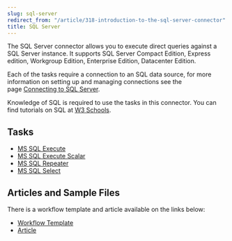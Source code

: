```yaml
---
slug: sql-server
redirect_from: "/article/318-introduction-to-the-sql-server-connector"
title: SQL Server
---
```

The SQL Server connector allows you to execute direct queries against a SQL Server instance. It supports SQL Server Compact Edition, Express edition, Workgroup Edition, Enterprise Edition, Datacenter Edition.

Each of the tasks require a connection to an SQL data source, for more information on setting up and managing connections see the page [Connecting to SQL Server](connecting-to-sql-server).

Knowledge of SQL is required to use the tasks in this connector. You can find tutorials on SQL at [W3 Schools](http://www.w3schools.com/sql/default.asp).

## Tasks

 * [MS SQL Execute](ms-sql-execute)
 * [MS SQL Execute Scalar](ms-sql-execute-scalar)
 * [MS SQL Repeater](ms-sql-repeater)
 * [MS SQL Select](ms-sql-select)

## Articles and Sample Files
There is a workflow template and article available on the links below:

 * [Workflow Template](https://github.com/zynksoftware/samples/tree/master/Workflow%20Samples)
 * [Article](643-using-sql-connector)